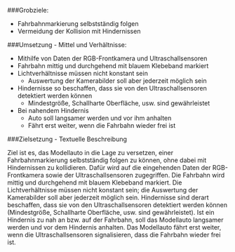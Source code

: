 ###Grobziele:
- Fahrbahnmarkierung selbstständig folgen
- Vermeidung der Kollision mit Hindernissen

###Umsetzung - Mittel und Verhältnisse:
- Mithilfe von Daten der RGB-Frontkamera und Ultraschallsensoren
- Fahrbahn mittig und durchgehend mit blauem Klebeband markiert
- Lichtverhältnisse  müssen nicht konstant sein
  - Auswertung der Kamerabilder soll aber jederzeit möglich sein
- Hindernisse so beschaffen, dass sie von den Ultraschallsensoren
detektiert werden können
  - Mindestgröße, Schallharte Oberfläche, usw. sind gewährleistet
- Bei nahendem Hindernis
  - Auto soll langsamer werden und vor ihm anhalten
  - Fährt erst weiter, wenn die Fahrbahn wieder frei ist


###Zielsetzung - Textuelle Beschreibung

Ziel ist es, das Modellauto in die Lage zu versetzen,
einer Fahrbahnmarkierung selbstständig folgen zu können,
ohne dabei mit Hindernissen zu kollidieren.
Dafür wird auf die eingehenden Daten der RGB-Frontkamera
sowie der Ultraschallsensoren zugegriffen. 
Die Fahrbahn wird mittig und durchgehend mit blauem Klebeband markiert.
Die Lichtverhältnisse  müssen nicht konstant sein; die Auswertung
der Kamerabilder soll aber jederzeit möglich sein. Hindernisse
sind derart beschaffen, dass sie von den Ultraschallsensoren
detektiert werden können (Mindestgröße, Schallharte Oberfläche,
usw. sind gewährleistet).
Ist ein Hindernis zu nah an bzw. auf der Fahrbahn, soll das
Modellauto langsamer werden und vor dem Hindernis anhalten.
Das Modellauto fährt erst weiter, wenn die Ultraschallsensoren
signalisieren, dass die Fahrbahn wieder frei ist.